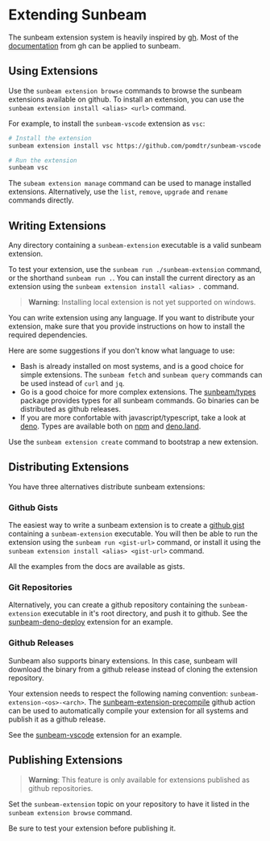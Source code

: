 # Extending Sunbeam

The sunbeam extension system is heavily inspired by [gh](https://cli.github.com). Most of the [documentation](https://docs.github.com/en/github-cli/github-cli/creating-github-cli-extensions) from gh can be applied to sunbeam.

## Using Extensions

Use the `sunbeam extension browse` commands to browse the sunbeam extensions available on github.
To install an extension, you can use the `sunbeam extension install <alias> <url>` command.

For example, to install the `sunbeam-vscode` extension as `vsc`:

```bash
# Install the extension
sunbeam extension install vsc https://github.com/pomdtr/sunbeam-vscode

# Run the extension
sunbeam vsc
```

The `subeam extension manage` command can be used to manage installed extensions.
Alternatively, use the `list`, `remove`, `upgrade` and `rename` commands directly.

## Writing Extensions

Any directory containing a `sunbeam-extension` executable is a valid sunbeam extension.

To test your extension, use the `sunbeam run ./sunbeam-extension` command, or the shorthand `sunbeam run .`.
You can install the current directory as an extension using the `sunbeam extension install <alias> .` command.

> **Warning**: Installing local extension is not yet supported on windows.

You can write extension using any language. If you want to distribute your extension, make sure that you provide instructions on how to install the required dependencies.

Here are some suggestions if you don't know what language to use:

- Bash is already installed on most systems, and is a good choice for simple extensions. The `sunbeam fetch` and `sunbeam query` commands can be used instead of `curl` and `jq`.
- Go is a good choice for more complex extensions. The [sunbeam/types](https://pkg.go.dev/github.com/pomdtr/sunbeam/types) package provides types for all sunbeam commands. Go binaries can be distributed as github releases.
- If you are more confortable with javascript/typescript, take a look at [deno](https://deno.land/). Types are available both on [npm](https://npmjs.com/package/sunbeam-types) and [deno.land](https://deno.land/x/sunbeam/index.d.ts).

Use the `sunbeam extension create` command to bootstrap a new extension.

## Distributing Extensions

You have three alternatives distribute sunbeam extensions:

### Github Gists

The easiest way to write a sunbeam extension is to create a [github gist](https://gist.github.com/) containing a `sunbeam-extension` executable.
You will then be able to run the extension using the `sunbeam run <gist-url>` command, or install it using the `sunbeam extension install <alias> <gist-url>` command.

All the examples from the docs are available as gists.

### Git Repositories

Alternatively, you can create a github repository containing the `sunbeam-extension` executable in it's root directory, and push it to github.
See the [sunbeam-deno-deploy](https://github.com/pomdtr/sunbeam-deno-deploy) extension for an example.

### Github Releases

Sunbeam also supports binary extensions.
In this case, sunbeam will download the binary from a github release instead of cloning the extension repository.

Your extension needs to respect the following naming convention: `sunbeam-extension-<os>-<arch>`.
The [sunbeam-extension-precompile](https://github.com/pomdtr/sunbeam-extension-precompile) github action can be used to automatically compile your extension for all systems and publish it as a github release.

See the [sunbeam-vscode](https://github.com/pomdtr/sunbeam-vscode) extension for an example.

## Publishing Extensions

> **Warning**: This feature is only available for extensions published as github repositories.

Set the `sunbeam-extension` topic on your repository to have it listed in the `sunbeam extension browse` command.

Be sure to test your extension before publishing it.
